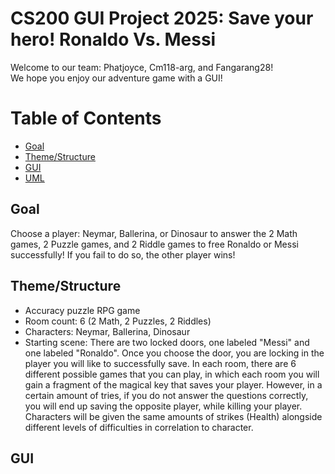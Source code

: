 # CS200 GUI Project 2025: Save your hero! Ronaldo Vs. Messi
Welcome to our team: Phatjoyce, Cm118-arg, and Fangarang28!  
We hope you enjoy our adventure game with a GUI!

# Table of Contents
* [Goal](#Goal)
* [Theme/Structure](#Theme/Structure) 
* [GUI](#GUI)
* [UML](#UML)

## Goal
Choose a player: Neymar, Ballerina, or Dinosaur to answer the 2 Math games, 2 Puzzle games, and 2 Riddle games to free Ronaldo or Messi successfully! If you fail to do so, the other player wins!

## Theme/Structure
* Accuracy puzzle RPG game
* Room count: 6 (2 Math, 2 Puzzles, 2 Riddles)
* Characters: Neymar, Ballerina, Dinosaur
* Starting scene: There are two locked doors, one labeled "Messi" and one labeled "Ronaldo". Once you choose the door, you are locking in the player you will like to successfully save. In each room, there are 6 different possible games that you can play, in which each room you will gain a fragment of the magical key that saves your player. However, in a certain amount of tries, if you do not answer the questions correctly, you will end up saving the opposite player, while killing your player. Characters will be given the same amounts of strikes (Health) alongside different levels of difficulties in correlation to character.

## GUI




